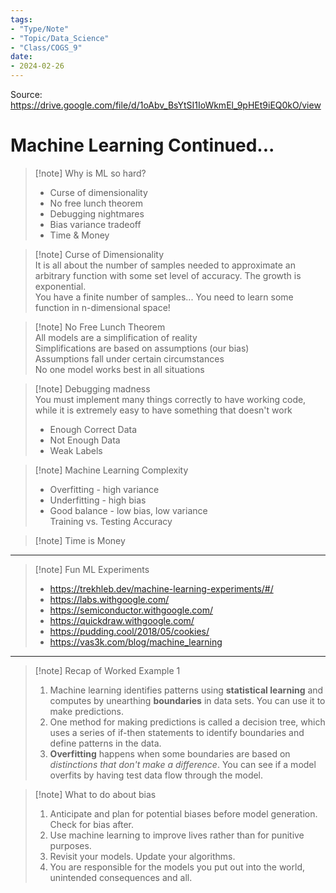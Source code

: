 ```yaml
---
tags:
- "Type/Note"
- "Topic/Data_Science"
- "Class/COGS_9"
date:
- 2024-02-26
---
```

Source: https://drive.google.com/file/d/1oAbv_BsYtSI1IoWkmEl_9pHEt9iEQ0kO/view  

# Machine Learning Continued...  

> [!note] Why is ML so hard?  
> - Curse of dimensionality  
> - No free lunch theorem  
> - Debugging nightmares  
> - Bias variance tradeoff  
> - Time & Money  

> [!note] Curse of Dimensionality  
> It is all about the number of samples needed to approximate an arbitrary function with some set level of accuracy. The growth is exponential.  
> You have a finite number of samples... You need to learn some function in n-dimensional space!  

> [!note] No Free Lunch Theorem  
> All models are a simplification of reality  
> Simplifications are based on assumptions (our bias)  
> Assumptions fall under certain circumstances  
> No one model works best in all situations  

> [!note] Debugging madness  
> You must implement many things correctly to have working code, while it is extremely easy to have something that doesn't work  
> - Enough Correct Data  
> - Not Enough Data  
> - Weak Labels  

> [!note] Machine Learning Complexity  
> - Overfitting - high variance  
> - Underfitting - high bias  
> - Good balance - low bias, low variance  
> Training vs. Testing Accuracy  

> [!note] Time is Money  

---  

> [!note] Fun ML Experiments  
> - https://trekhleb.dev/machine-learning-experiments/#/  
> - https://labs.withgoogle.com/  
> - https://semiconductor.withgoogle.com/  
> - https://quickdraw.withgoogle.com/  
> - https://pudding.cool/2018/05/cookies/  
> - https://vas3k.com/blog/machine_learning  

---  

> [!note] Recap of Worked Example 1  
> 1. Machine learning identifies patterns using **statistical learning** and computes by unearthing **boundaries** in data sets. You can use it to make predictions.  
> 2. One method for making predictions is called a decision tree, which uses a series of if-then statements to identify boundaries and define patterns in the data.  
> 3. **Overfitting** happens when some boundaries are based on *distinctions that don't make a difference*. You can see if a model overfits by having test data flow through the model.  

> [!note] What to do about bias  
> 1. Anticipate and plan for potential biases before model generation. Check for bias after.  
> 2. Use machine learning to improve lives rather than for punitive purposes.  
> 3. Revisit your models. Update your algorithms.  
> 4. You are responsible for the models you put out into the world, unintended consequences and all.  
